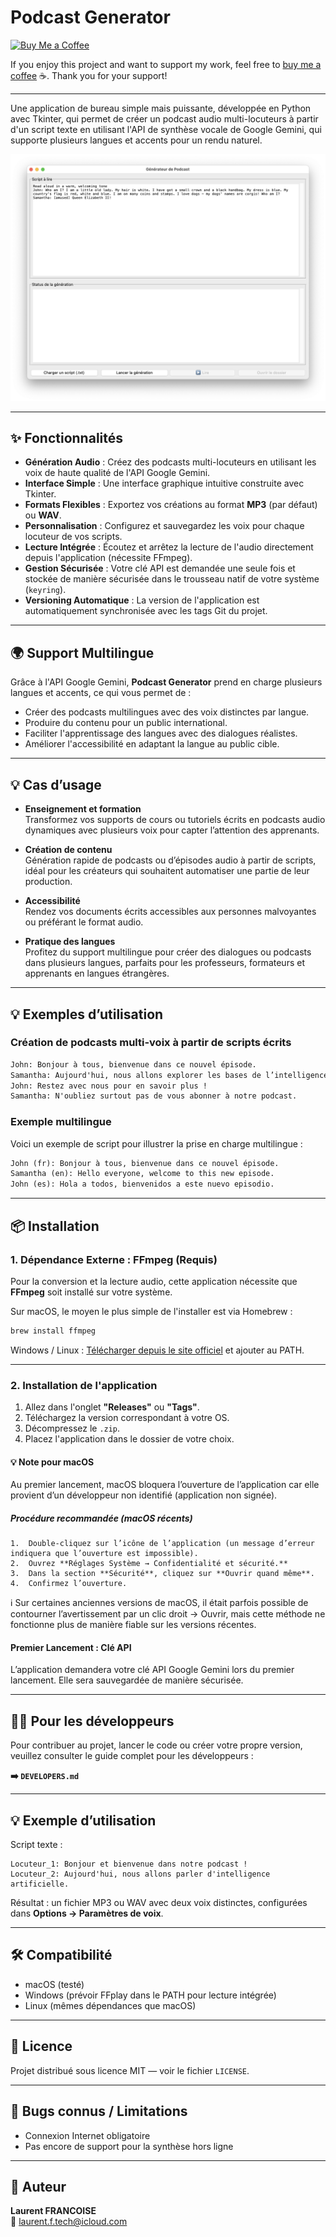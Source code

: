 # Podcast Generator
[![Buy Me a Coffee](https://img.shields.io/badge/Buy_Me_a_Coffee-FFDD00?style=flat&logo=buy-me-a-coffee&logoColor=000000)](https://www.buymeacoffee.com/laurentftech)

If you enjoy this project and want to support my work, feel free to [buy me a coffee](https://www.buymeacoffee.com/laurentftech) ☕. Thank you for your support!

---

Une application de bureau simple mais puissante, développée en Python avec Tkinter, qui permet de créer un podcast audio multi-locuteurs à partir d'un script texte en utilisant l'API de synthèse vocale de Google Gemini, qui supporte plusieurs langues et accents pour un rendu naturel.

![Capture d'écran de l'application](../podcast_creator_screenshot.png)

---

## ✨ Fonctionnalités

- **Génération Audio** : Créez des podcasts multi-locuteurs en utilisant les voix de haute qualité de l'API Google Gemini.
- **Interface Simple** : Une interface graphique intuitive construite avec Tkinter.
- **Formats Flexibles** : Exportez vos créations au format **MP3** (par défaut) ou **WAV**.
- **Personnalisation** : Configurez et sauvegardez les voix pour chaque locuteur de vos scripts.
- **Lecture Intégrée** : Écoutez et arrêtez la lecture de l'audio directement depuis l'application (nécessite FFmpeg).
- **Gestion Sécurisée** : Votre clé API est demandée une seule fois et stockée de manière sécurisée dans le trousseau natif de votre système (`keyring`).
- **Versioning Automatique** : La version de l'application est automatiquement synchronisée avec les tags Git du projet.

---

## 🌍 Support Multilingue

Grâce à l'API Google Gemini, **Podcast Generator** prend en charge plusieurs langues et accents, ce qui vous permet de :

- Créer des podcasts multilingues avec des voix distinctes par langue.  
- Produire du contenu pour un public international.  
- Faciliter l'apprentissage des langues avec des dialogues réalistes.  
- Améliorer l'accessibilité en adaptant la langue au public cible.

---

## 💡 Cas d’usage

- **Enseignement et formation**  
  Transformez vos supports de cours ou tutoriels écrits en podcasts audio dynamiques avec plusieurs voix pour capter l’attention des apprenants.

- **Création de contenu**  
  Génération rapide de podcasts ou d’épisodes audio à partir de scripts, idéal pour les créateurs qui souhaitent automatiser une partie de leur production.

- **Accessibilité**  
  Rendez vos documents écrits accessibles aux personnes malvoyantes ou préférant le format audio.

- **Pratique des langues**  
   Profitez du support multilingue pour créer des dialogues ou podcasts dans plusieurs langues, parfaits pour les professeurs, formateurs et apprenants en langues étrangères.

---

## 💡 Exemples d’utilisation

### Création de podcasts multi-voix à partir de scripts écrits

```txt
John: Bonjour à tous, bienvenue dans ce nouvel épisode.
Samantha: Aujourd'hui, nous allons explorer les bases de l’intelligence artificielle.
John: Restez avec nous pour en savoir plus !
Samantha: N'oubliez surtout pas de vous abonner à notre podcast.
```

### Exemple multilingue

Voici un exemple de script pour illustrer la prise en charge multilingue :

```txt
John (fr): Bonjour à tous, bienvenue dans ce nouvel épisode.
Samantha (en): Hello everyone, welcome to this new episode.
John (es): Hola a todos, bienvenidos a este nuevo episodio.
```

---

## 📦 Installation

### 1. Dépendance Externe : FFmpeg (Requis)

Pour la conversion et la lecture audio, cette application nécessite que **FFmpeg** soit installé sur votre système.

Sur macOS, le moyen le plus simple de l'installer est via Homebrew :
```sh
brew install ffmpeg
```
Windows / Linux : [Télécharger depuis le site officiel](https://ffmpeg.org/download.html) et ajouter au PATH.

---

### 2. Installation de l'application 

1.  Allez dans l'onglet **"Releases"** ou **"Tags"**.
2.  Téléchargez la version correspondant à votre OS.
3.  Décompressez le `.zip`.
4.  Placez l'application dans le dossier de votre choix.

#### 💡 Note pour macOS

Au premier lancement, macOS bloquera l’ouverture de l’application car elle provient d’un développeur non identifié (application non signée).

##### Procédure recommandée (macOS récents)

	1.	Double-cliquez sur l’icône de l’application (un message d’erreur indiquera que l’ouverture est impossible).
	2.	Ouvrez **Réglages Système → Confidentialité et sécurité.**
	3.	Dans la section **Sécurité**, cliquez sur **Ouvrir quand même**.
	4.	Confirmez l’ouverture.

ℹ️ Sur certaines anciennes versions de macOS, il était parfois possible de contourner l’avertissement par un clic droit → Ouvrir, mais cette méthode ne fonctionne plus de manière fiable sur les versions récentes.


#### Premier Lancement : Clé API
L’application demandera votre clé API Google Gemini lors du premier lancement. Elle sera sauvegardée de manière sécurisée.

---

## 👨‍💻 Pour les développeurs

Pour contribuer au projet, lancer le code ou créer votre propre version, veuillez consulter le guide complet pour les développeurs :

**➡️ `DEVELOPERS.md`**

---

## 💡 Exemple d’utilisation

Script texte :
```
Locuteur_1: Bonjour et bienvenue dans notre podcast !
Locuteur_2: Aujourd'hui, nous allons parler d'intelligence artificielle.
```
Résultat : un fichier MP3 ou WAV avec deux voix distinctes, configurées dans **Options → Paramètres de voix**.

---

## 🛠 Compatibilité

- macOS (testé)
- Windows (prévoir FFplay dans le PATH pour lecture intégrée)
- Linux (mêmes dépendances que macOS)

---

## 📜 Licence

Projet distribué sous licence MIT — voir le fichier `LICENSE`.

---

## 🐞 Bugs connus / Limitations
- Connexion Internet obligatoire
- Pas encore de support pour la synthèse hors ligne

---

## 👤 Auteur

**Laurent FRANCOISE**  
📧 laurent.f.tech@icloud.com  
